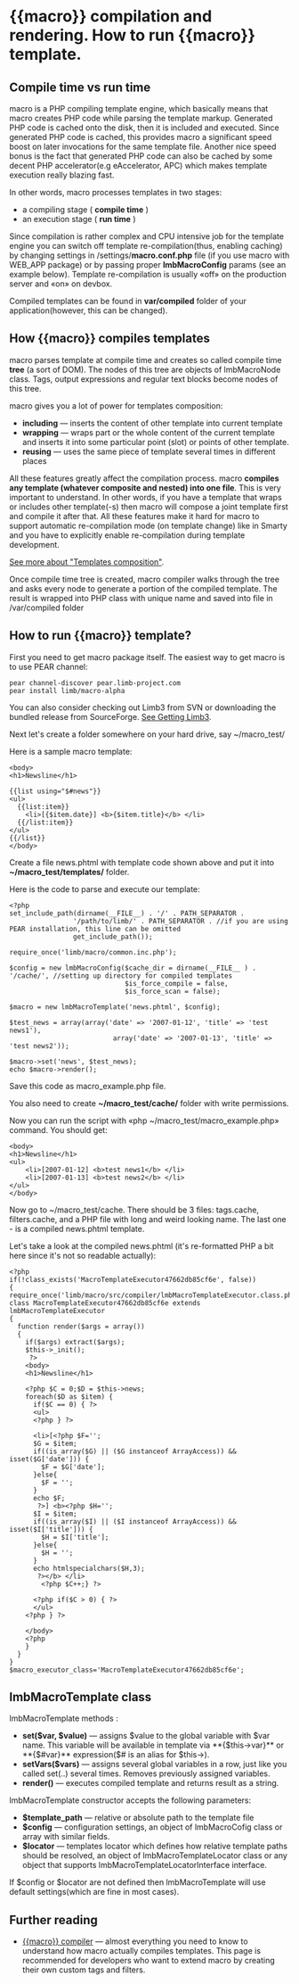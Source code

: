 # {{macro}} compilation and rendering. How to run {{macro}} template.
## Compile time vs run time
macro is a PHP compiling template engine, which basically means that macro creates PHP code while parsing the template markup. Generated PHP code is cached onto the disk, then it is included and executed. Since generated PHP code is cached, this provides macro a significant speed boost on later invocations for the same template file. Another nice speed bonus is the fact that generated PHP code can also be cached by some decent PHP accelerator(e.g eAccelerator, APC) which makes template execution really blazing fast.

In other words, macro processes templates in two stages:

* a compiling stage ( **compile time** )
* an execution stage ( **run time** )

Since compilation is rather complex and CPU intensive job for the template engine you can switch off template re-compilation(thus, enabling caching) by changing settings in /settings/**macro.conf.php** file (if you use macro with WEB_APP package) or by passing proper **lmbMacroConfig** params (see an example below). Template re-compilation is usually «off» on the production server and «on» on devbox.

Compiled templates can be found in **var/compiled** folder of your application(however, this can be changed).

## How {{macro}} compiles templates
macro parses template at compile time and creates so called compile time **tree** (a sort of DOM). The nodes of this tree are objects of lmbMacroNode class. Tags, output expressions and regular text blocks become nodes of this tree.

macro gives you a lot of power for templates composition:

* **including** — inserts the content of other template into current template
* **wrapping** — wraps part or the whole content of the current template and inserts it into some particular point (slot) or points of other template.
* **reusing** — uses the same piece of template several times in different places

All these features greatly affect the compilation process. macro **compiles any template (whatever composite and nested) into one file**. This is very important to understand. In other words, if you have a template that wraps or includes other template(-s) then macro will compose a joint template first and compile it after that. All these features make it hard for macro to support automatic re-compilation mode (on template change) like in Smarty and you have to explicitly enable re-compilation during template development.

[See more about "Templates composition"](./template_composition.md).

Once compile time tree is created, macro compiler walks through the tree and asks every node to generate a portion of the compiled template. The result is wrapped into PHP class with unique name and saved into file in /var/compiled folder

## How to run {{macro}} template?
First you need to get macro package itself. The easiest way to get macro is to use PEAR channel:

    pear channel-discover pear.limb-project.com
    pear install limb/macro-alpha

You can also consider checking out Limb3 from SVN or downloading the bundled release from SourceForge. [See Getting Limb3](../../../../docs/ru/how_to_download.md).

Next let's create a folder somewhere on your hard drive, say ~/macro_test/

Here is a sample macro template:

    <body>
    <h1>Newsline</h1>
 
    {{list using="$#news"}}
    <ul>     
      {{list:item}}
        <li>[{$item.date}] <b>{$item.title}</b> </li>
      {{/list:item}}
    </ul>
    {{/list}}
    </body>

Create a file news.phtml with template code shown above and put it into **~/macro_test/templates/** folder.

Here is the code to parse and execute our template:

    <?php
    set_include_path(dirname(__FILE__) . '/' . PATH_SEPARATOR .
                    '/path/to/limb/' . PATH_SEPARATOR . //if you are using PEAR installation, this line can be omitted
                    get_include_path());
 
    require_once('limb/macro/common.inc.php');
 
    $config = new lmbMacroConfig($cache_dir = dirname(__FILE__ ) . '/cache/', //setting up directory for compiled templates
                                 $is_force_compile = false,
                                 $is_force_scan = false);
 
    $macro = new lmbMacroTemplate('news.phtml', $config);
 
    $test_news = array(array('date' => '2007-01-12', 'title' => 'test news1'),
                              array('date' => '2007-01-13', 'title' => 'test news2'));
 
    $macro->set('news', $test_news);
    echo $macro->render();

Save this code as macro_example.php file.

You also need to create **~/macro_test/cache/** folder with write permissions.

Now you can run the script with «php ~/macro_test/macro_example.php» command. You should get:

    <body>
    <h1>Newsline</h1>
    <ul>
        <li>[2007-01-12] <b>test news1</b> </li>
        <li>[2007-01-13] <b>test news2</b> </li>
    </ul>
    </body>

Now go to ~/macro_test/cache. There should be 3 files: tags.cache, filters.cache, and a PHP file with long and weird looking name. The last one - is a compiled news.phtml template.

Let's take a look at the compiled news.phtml (it's re-formatted PHP a bit here since it's not so readable actually):

    <?php
    if(!class_exists('MacroTemplateExecutor47662db85cf6e', false))
    {
    require_once('limb/macro/src/compiler/lmbMacroTemplateExecutor.class.php');
    class MacroTemplateExecutor47662db85cf6e extends lmbMacroTemplateExecutor 
    {
      function render($args = array()) 
      {
        if($args) extract($args);
        $this->_init();
         ?>
        <body>
        <h1>Newsline</h1>
   
        <?php $C = 0;$D = $this->news;
        foreach($D as $item) {
          if($C == 0) { ?>
          <ul>     
          <?php } ?>
 
          <li>[<?php $F='';
          $G = $item;
          if((is_array($G) || ($G instanceof ArrayAccess)) && isset($G['date'])) { 
            $F = $G['date'];
          }else{ 
            $F = '';
          }
          echo $F;
           ?>] <b><?php $H='';
          $I = $item;
          if((is_array($I) || ($I instanceof ArrayAccess)) && isset($I['title'])) { 
            $H = $I['title'];
          }else{ 
            $H = '';
          }
          echo htmlspecialchars($H,3);
           ?></b> </li>
            <?php $C++;} ?>
 
          <?php if($C > 0) { ?>
          </ul>
        <?php } ?>
 
        </body>
        <?php 
        }
      }
    }
    $macro_executor_class='MacroTemplateExecutor47662db85cf6e';

## lmbMacroTemplate class
lmbMacroTemplate methods :

* **set($var, $value)** — assigns $value to the global variable with $var name. This variable will be available in template via **{$this→var}** or **{$#var}** expression($# is an alias for $this→).
* **setVars($vars)** — assigns several global variables in a row, just like you called set(..) several times. Removes previously assigned variables.
* **render()** — executes compiled template and returns result as a string.

lmbMacroTemplate constructor accepts the following parameters:

* **$template_path** — relative or absolute path to the template file
* **$config** — configuration settings, an object of lmbMacroCofig class or array with similar fields.
* **$locator** — templates locator which defines how relative template paths should be resolved, an object of lmbMacroTemplateLocator class or any object that supports lmbMacroTemplateLocatorInterface interface.

If $config or $locator are not defined then lmbMacroTemplate will use default settings(which are fine in most cases).

## Further reading
* [{{macro}} compiler](./compiler.md) — almost everything you need to know to understand how macro actually compiles templates. This page is recommended for developers who want to extend macro by creating their own custom tags and filters.

